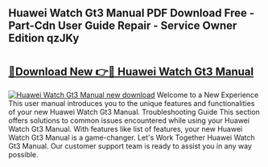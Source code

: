 ## Huawei Watch Gt3 Manual PDF Download Free - Part-Cdn User Guide Repair - Service Owner Edition qzJKy

# <h2><a href="http://cf12.oget.top/?id=Huawei+Watch+Gt3+Manual">🔗Download New 👉🔴 Huawei Watch Gt3 Manual</a></h2>

[![Huawei Watch Gt3 Manual new download](https://i.imgur.com/5g1atiW.png)](http://cf12.oget.top/?id=Huawei+Watch+Gt3+Manual)
Welcome to a New Experience This user manual introduces you to the unique features and functionalities of your new Huawei Watch Gt3 Manual. Troubleshooting Guide This section offers solutions to common issues encountered while using your Huawei Watch Gt3 Manual. With features like list of features, your new Huawei Watch Gt3 Manual is a game-changer. Let's Work Together Huawei Watch Gt3 Manual. Our customer support team is ready to assist you in any way possible.
